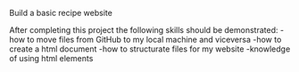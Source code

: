 Build a basic recipe website

After completing this project the following skills should be demonstrated:
-how to move files from GitHub to my local machine and viceversa
-how to create a html document
-how to structurate files for my website
-knowledge of using html elements
